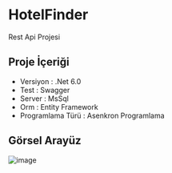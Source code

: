# HotelFinder

Rest Api Projesi

## Proje İçeriği
- Versiyon : .Net 6.0
- Test : Swagger
- Server : MsSql
- Orm : Entity Framework
- Programlama Türü : Asenkron Programlama

## Görsel Arayüz
![image](https://user-images.githubusercontent.com/92461836/217905554-89e76a62-ab07-4aa4-868c-c752905cfe7f.png)
